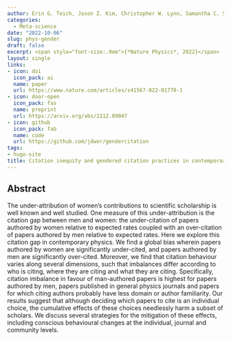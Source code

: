 ```yaml
---
author: Erin G. Teich, Jason Z. Kim, Christopher W. Lynn, Samantha C. Simon, Andrei A. Klishin, Karol P. Szymula, Pragya Srivastava, Lee C. Bassett, Perry Zurn, Jordan D. Dworkin & Dani S. Bassett
categories:
  - Meta-science
date: "2022-10-06"
slug: phys-gender
draft: false
excerpt: <span style="font-size:.9em">{*Nature Physics*, 2022}</span>
layout: single
links:
- icon: doi
  icon_pack: ai
  name: paper
  url: https://www.nature.com/articles/s41567-022-01770-1
- icon: door-open
  icon_pack: fas
  name: preprint
  url: https://arxiv.org/abs/2112.09047
- icon: github
  icon_pack: fab
  name: code
  url: https://github.com/jdwor/gendercitation
tags:
- hugo-site
title: Citation inequity and gendered citation practices in contemporary physics
---
```


## Abstract

The under-attribution of women’s contributions to scientific scholarship is well known and well studied. One measure of this under-attribution is the citation gap between men and women: the under-citation of papers authored by women relative to expected rates coupled with an over-citation of papers authored by men relative to expected rates. Here we explore this citation gap in contemporary physics. We find a global bias wherein papers authored by women are significantly under-cited, and papers authored by men are significantly over-cited. Moreover, we find that citation behaviour varies along several dimensions, such that imbalances differ according to who is citing, where they are citing and what they are citing. Specifically, citation imbalance in favour of man-authored papers is highest for papers authored by men, papers published in general physics journals and papers for which citing authors probably have less domain or author familiarity. Our results suggest that although deciding which papers to cite is an individual choice, the cumulative effects of these choices needlessly harm a subset of scholars. We discuss several strategies for the mitigation of these effects, including conscious behavioural changes at the individual, journal and community levels.